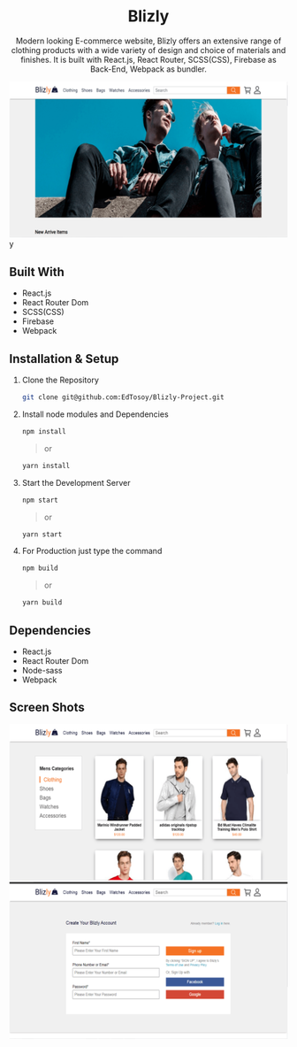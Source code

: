 <h1 align="center">
  Blizly 
  
</h1>
<p align="center">
Modern looking E-commerce website, Blizly offers an extensive range of clothing products with a wide variety of design and choice of materials and finishes. It is built with React.js, React Router, SCSS(CSS), Firebase as Back-End, Webpack as bundler.
</p>

![demo](https://github.com/EdTosoy/Blizly-Project/blob/master/Demo.png?raw=true)y

## Built With

- React.js
- React Router Dom
- SCSS(CSS)
- Firebase
- Webpack

## Installation & Setup

1. Clone the Repository

   ```sh
   git clone git@github.com:EdTosoy/Blizly-Project.git
   ```

2. Install node modules and Dependencies

   ```sh
   npm install
   ```

   > or

   ```sh
   yarn install
   ```

3. Start the Development Server

   ```sh
   npm start
   ```

   > or

   ```sh
   yarn start
   ```

4. For Production just type the command

   ```sh
   npm build
   ```

   > or

   ```sh
   yarn build
   ```

## Dependencies

- React.js
- React Router Dom
- Node-sass
- Webpack

## Screen Shots

![demo](https://github.com/EdTosoy/Blizly-Project/blob/master/ScreenShot1.png?raw=true)
![demo](https://github.com/EdTosoy/Blizly-Project/blob/master/ScreenShot2.png?raw=true)
